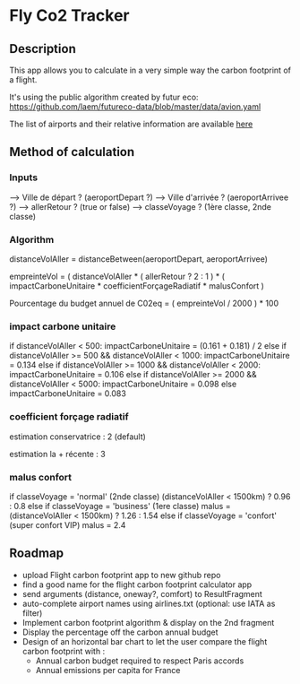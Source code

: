 # Fly Co2 Tracker

## Description

This app allows you to calculate in a very simple way the carbon footprint of a flight.

It's using the public algorithm created by futur eco: https://github.com/laem/futureco-data/blob/master/data/avion.yaml

The list of airports and their relative information are available [here](https://raw.githubusercontent.com/jpatokal/openflights/master/data/airlines.dat)


## Method of calculation

### Inputs

--> Ville de départ ? (aeroportDepart ?)
--> Ville d'arrivée ? (aeroportArrivee ?)
--> allerRetour ? (true or false)
--> classeVoyage ? (1ère classe, 2nde classe)

### Algorithm

distanceVolAller = distanceBetween(aeroportDepart, aeroportArrivee)

empreinteVol = ( distanceVolAller * ( allerRetour ? 2 : 1 ) * ( impactCarboneUnitaire * coefficientForçageRadiatif * malusConfort )

Pourcentage du budget annuel de C02eq = ( empreinteVol / 2000 ) * 100


### impact carbone unitaire

if distanceVolAller < 500:
impactCarboneUnitaire = (0.161 + 0.181) / 2
else if distanceVolAller >= 500 && distanceVolAller < 1000:
impactCarboneUnitaire = 0.134
else if distanceVolAller >= 1000 && distanceVolAller < 2000:
impactCarboneUnitaire = 0.106
else if distanceVolAller >= 2000 && distanceVolAller < 5000:
impactCarboneUnitaire = 0.098
else
impactCarboneUnitaire = 0.083


### coefficient forçage radiatif 

estimation conservatrice : 2 (default)

estimation la + récente : 3


### malus confort

if classeVoyage = 'normal' (2nde classe)
(distanceVolAller < 1500km) ? 0.96 : 0.8
else if classeVoyage = 'business' (1ere classe)
malus = (distanceVolAller < 1500km) ? 1.26 : 1.54
else if classeVoyage = 'confort' (super confort VIP)
malus = 2.4


## Roadmap

- upload Flight carbon footprint app to new github repo
- find a good name for the flight carbon footprint calculator app
- send arguments (distance, oneway?, comfort) to ResultFragment
- auto-complete airport names using airlines.txt (optional: use IATA as filter)
- Implement carbon footprint algorithm & display on the 2nd fragment
- Display the percentage off the carbon annual budget
- Design of an horizontal bar chart to let the user compare the flight carbon footprint with :
  - Annual carbon budget required to respect Paris accords
  - Annual emissions per capita for France